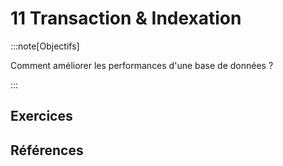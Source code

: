 # 11 Transaction & Indexation

<Reaveal name="txn-idx" />

:::note[Objectifs]

Comment améliorer les performances d'une base de données ?

:::

## Exercices

## Références

